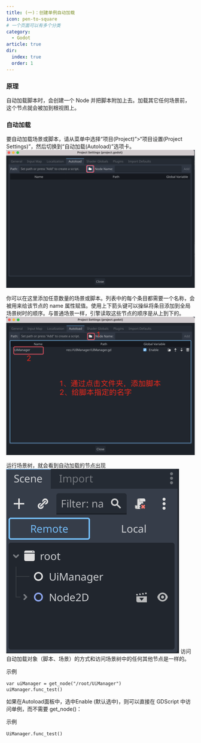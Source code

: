 ```yaml
---
title: (一)：创建单例自动加载
icon: pen-to-square
# 一个页面可以有多个分类
category:
  - Godot
article: true
dir:
  index: true
  order: 1
---
```


### 原理
自动加载脚本时，会创建一个 Node 并把脚本附加上去。加载其它任何场景前，这个节点就会被加到根视图上。

### 自动加载

要自动加载场景或脚本，请从菜单中选择“项目(Project)”>“项目设置(Project Settings)”，然后切换到“自动加载(Autoload)”选项卡。
![autoload_tab.png](../../images/godot_v4/autoload_tab.png)

你可以在这里添加任意数量的场景或脚本。列表中的每个条目都需要一个名称，会被用来给该节点的 name 属性赋值。使用上下箭头键可以操纵将条目添加到全局场景树时的顺序。与普通场景一样，引擎读取这些节点的顺序是从上到下的。
![autoload_tab2.png](../../images/godot_v4/autoload_tab2.png)

运行场景树，就会看到自动加载的节点出现
![autoload_tab3.png](../../images/godot_v4/autoload_tab3.png)
访问自动加载对象（脚本、场景）的方式和访问场景树中的任何其他节点是一样的。

示例
```godot
var uiManager = get_node("/root/UiManager")
uiManager.func_test()
```

如果在Autoload面板中，选中Enable (默认选中)，则可以直接在 GDScript 中访问单例，而不需要 get_node()：

示例
```godot
UiManager.func_test()
```